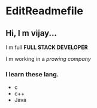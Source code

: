 # EditReadmefile

## Hi, I m vijay...

I m full **FULL STACK DEVELOPER**

I m working in a _prowing_ _company_

### I learn these lang.
  * c
  * c++
  * Java
